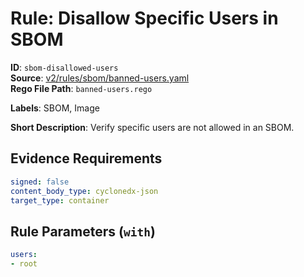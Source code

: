 # Rule: Disallow Specific Users in SBOM

**ID**: `sbom-disallowed-users`  
**Source**: [v2/rules/sbom/banned-users.yaml](scribe-public/sample-policies.git/v2/rules/sbom/banned-users.yaml)  
**Rego File Path**: `banned-users.rego`  

**Labels**: SBOM, Image

**Short Description**: Verify specific users are not allowed in an SBOM.

## Evidence Requirements

```yaml
signed: false
content_body_type: cyclonedx-json
target_type: container
```
## Rule Parameters (`with`)

```yaml
users:
- root
```
